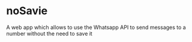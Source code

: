# noSavie
A web app which allows to use the Whatsapp API to send messages to a number without the need to save it
